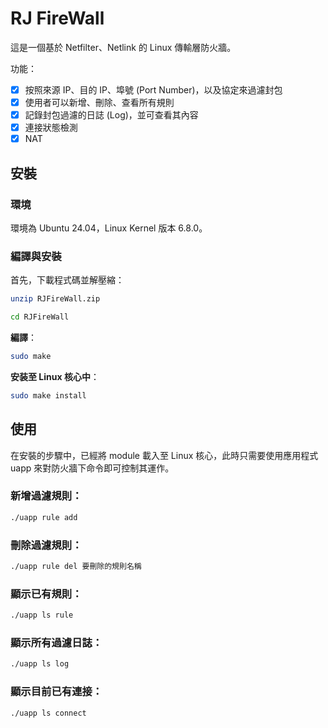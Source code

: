 # RJ FireWall

這是一個基於 Netfilter、Netlink 的 Linux 傳輸層防火牆。

功能：
- [x] 按照來源 IP、目的 IP、埠號 (Port Number)，以及協定來過濾封包
- [x] 使用者可以新增、刪除、查看所有規則
- [x] 記錄封包過濾的日誌 (Log)，並可查看其內容
- [x] 連接狀態檢測
- [x] NAT

## 安裝

### 環境

環境為 Ubuntu 24.04，Linux Kernel 版本 6.8.0。

### 編譯與安裝

首先，下載程式碼並解壓縮：
```bash
unzip RJFireWall.zip

cd RJFireWall
```

**編譯**：
```bash
sudo make
```

**安装至 Linux 核心中**：
```bash
sudo make install
```

## 使用

在安裝的步驟中，已經將 module 載入至 Linux 核心，此時只需要使用應用程式 uapp 來對防火牆下命令即可控制其運作。

### 新增過濾規則：
```bash
./uapp rule add
```

### 刪除過濾規則：
```bash
./uapp rule del 要刪除的規則名稱
```

### 顯示已有規則：
```bash
./uapp ls rule
```

### 顯示所有過濾日誌：
```bash
./uapp ls log
```

### 顯示目前已有連接：
```bash
./uapp ls connect
```

